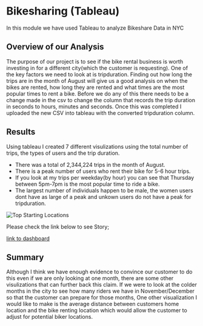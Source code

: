 # Bikesharing (Tableau)
In this module we have used Tableau to analyze Bikeshare Data in NYC

## Overview of our Analysis

The purpose of our project is to see if the bike rental business is worth investing in for a different city(which the customer is requesting). One of the key factors we need to look at is tripduration. Finding out how long the trips are in the month of August will give us a good analysis on when the bikes are rented, how long they are rented and what times are the most popular times to rent a bike. Before we do any of this there needs to be a change made in the csv to change the column that records the trip duration in seconds to hours, minutes and seconds. Once this was completed I uploaded the new CSV into tableau with the converted tripduration column.

## Results
Using tableau I created 7 different visulizations using the total number of trips, the types of users and the trip duration.
- There was a total of 2,344,224 trips in the month of August.
- There is a peak number of users who rent their bike for 5-6 hour trips.
- If you look at my trips per weekday(by hour) you can see that Thursday between 5pm-7pm is the most popular time to ride a bike.
- The largest number of individuals happen to be male, the women users dont have as large of a peak and unkown users do not have a peak for tripduration.


![Top Starting Locations](https://user-images.githubusercontent.com/85411967/144771753-29a6b16a-7d95-45e8-afe0-e8c1524a4dff.png)



Please check the link below to see Story;

[link to dashboard](https://public.tableau.com/app/profile/john.selcuk/viz/ThursdayisthedaytorideinAugust_16387519323950/ThursdayisthedaytorideinAugust?publish=yes "link to dashboard")

## Summary

Although I think we have enough evidence to convince our customer to do this even if we are only looking at one month, there are some other visulizations that can further back this claim. If we were to look at the colder months in the city to see how many riders we have in November/December so that the customer can prepare for those months, One other visualization I would like to make is the average distance between customers home location and the bike renting location which would allow the customer to adjust for potential biker locations.
